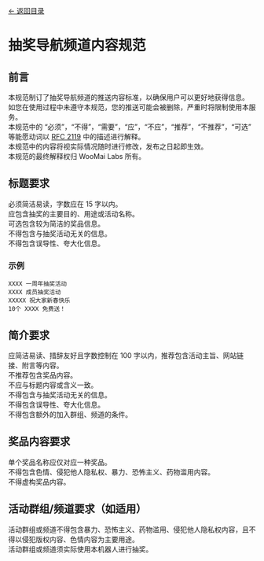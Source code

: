 [<- 返回目录](index.md)

# 抽奖导航频道内容规范

## 前言

本规范制订了抽奖导航频道的推送内容标准，以确保用户可以更好地获得信息。<br>
如您在使用过程中未遵守本规范，您的推送可能会被删除，严重时将限制使用本服务。<br>
本规范中的 “必须”，“不得”，“需要”，“应”，“不应”，“推荐”，“不推荐”，“可选” 等能愿动词以 [RFC 2119](https://ietf.org/rfc/rfc2119.txt) 中的描述进行解释。<br>
本规范中的内容将视实际情况随时进行修改，发布之日起即生效。<br>
本规范的最终解释权归 WooMai Labs 所有。

## 标题要求

必须简洁易读，字数应在 15 字以内。<br>
应包含抽奖的主要目的、用途或活动名称。<br>
可选包含较为简洁的奖品信息。<br>
不得包含与抽奖活动无关的信息。<br>
不得包含误导性、夸大化信息。<br>

### 示例

``` 
XXXX 一周年抽奖活动
XXXX 成员抽奖活动
XXXXX 祝大家新春快乐
10个 XXXX 免费送！
```

## 简介要求

应简洁易读、措辞友好且字数控制在 100 字以内，推荐包含活动主旨、网站链接、附言等内容。<br>
不推荐包含奖品内容。<br>
不应与标题内容或含义一致。<br>
不得包含与抽奖活动无关的信息。<br>
不得包含误导性、夸大化信息。<br>
不得包含额外的加入群组、频道的条件。<br>
 
## 奖品内容要求

单个奖品名称应仅对应一种奖品。<br>
不得包含色情、侵犯他人隐私权、暴力、恐怖主义、药物滥用内容。<br>
不得虚构奖品内容。<br>

## 活动群组/频道要求（如适用）

活动群组或频道不得包含暴力、恐怖主义、药物滥用、侵犯他人隐私权内容，且不得以侵犯版权内容、色情内容为主要用途。<br>
活动群组或频道须实际使用本机器人进行抽奖。<br>
